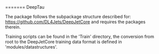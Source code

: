 ======= DeepTau

The package follows the subpackage structure described for:
https://github.com/DL4Jets/DeepJetCore
and requires the packages therein.

Training scripts can be found in the 'Train' directory, the conversion from root to the DeepJetCore training data format is defined in 'modules/datastructures'.
